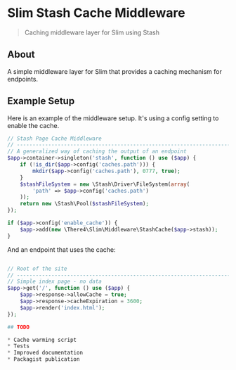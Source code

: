 Slim Stash Cache Middleware
================================================================================
> Caching middleware layer for Slim using Stash

## About

A simple middleware layer for Slim that provides a caching mechanism for
endpoints.

## Example Setup

Here is an example of the middleware setup. It's using a config setting to
enable the cache.

```php
// Stash Page Cache Middleware
// -----------------------------------------------------------------------------
// A generalized way of caching the output of an endpoint
$app->container->singleton('stash', function () use ($app) {
    if (!is_dir($app->config('caches.path'))) {
        mkdir($app->config('caches.path'), 0777, true);
    }
    $stashFileSystem = new \Stash\Driver\FileSystem(array(
        'path' => $app->config('caches.path')
    ));
    return new \Stash\Pool($stashFileSystem);
});

if ($app->config('enable_cache')) {
    $app->add(new \There4\Slim\Middleware\StashCache($app->stash));
}
```

And an endpoint that uses the cache:

```php

// Root of the site
// -----------------------------------------------------------------------------
// Simple index page - no data
$app->get('/', function () use ($app) {
    $app->response->allowCache = true;
    $app->response->cacheExpiration = 3600;
    $app->render('index.html');
});

## TODO

* Cache warming script
* Tests
* Improved documentation
* Packagist publication
